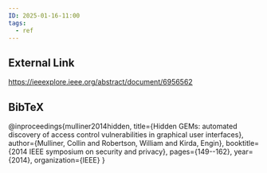 ```yaml
---
ID: 2025-01-16-11:00
tags:
  - ref
---
```

## External Link

https://ieeexplore.ieee.org/abstract/document/6956562

## BibTeX

@inproceedings{mulliner2014hidden,
  title={Hidden GEMs: automated discovery of access control vulnerabilities in graphical user interfaces},
  author={Mulliner, Collin and Robertson, William and Kirda, Engin},
  booktitle={2014 IEEE symposium on security and privacy},
  pages={149--162},
  year={2014},
  organization={IEEE}
}